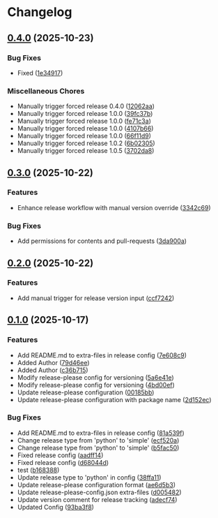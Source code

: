 # Changelog

## [0.4.0](https://github.com/manikandan1293/my-personal-repo/compare/v0.3.0...v0.4.0) (2025-10-23)


### Bug Fixes

* Fixed ([1e34917](https://github.com/manikandan1293/my-personal-repo/commit/1e34917b32ac45e33ef19172a85a8c86886c9ba4))


### Miscellaneous Chores

* Manually trigger forced release 0.4.0 ([12062aa](https://github.com/manikandan1293/my-personal-repo/commit/12062aaa88b98a84dee9f879ef80fd7947c86f33))
* Manually trigger forced release 1.0.0 ([39fc37b](https://github.com/manikandan1293/my-personal-repo/commit/39fc37ba7e2b21ef781e46dc144e212f95d261d2))
* Manually trigger forced release 1.0.0 ([fe71c3a](https://github.com/manikandan1293/my-personal-repo/commit/fe71c3adf07b3a720976b37a035849df15295076))
* Manually trigger forced release 1.0.0 ([4107b66](https://github.com/manikandan1293/my-personal-repo/commit/4107b66bfb05a82300e3b08cdc0720c868b494d6))
* Manually trigger forced release 1.0.0 ([66f11d9](https://github.com/manikandan1293/my-personal-repo/commit/66f11d9c31be51508a6ad9120a9d3acc4bd4ddcb))
* Manually trigger forced release 1.0.2 ([6b02305](https://github.com/manikandan1293/my-personal-repo/commit/6b02305319ac6bdc16846b54d99adf08f5284800))
* Manually trigger forced release 1.0.5 ([3702da8](https://github.com/manikandan1293/my-personal-repo/commit/3702da8b0408163ca9496aa37ce1a7ac5c1a957c))

## [0.3.0](https://github.com/manikandan1293/my-personal-repo/compare/v0.2.0...v0.3.0) (2025-10-22)


### Features

* Enhance release workflow with manual version override ([3342c69](https://github.com/manikandan1293/my-personal-repo/commit/3342c694b3061df90ff8e606ecbdf2646559ee5b))


### Bug Fixes

* Add permissions for contents and pull-requests ([3da900a](https://github.com/manikandan1293/my-personal-repo/commit/3da900a78b22477e8677d17ecbfb01ec1e41d4e7))

## [0.2.0](https://github.com/manikandan1293/my-personal-repo/compare/v0.1.0...v0.2.0) (2025-10-22)


### Features

* Add manual trigger for release version input ([ccf7242](https://github.com/manikandan1293/my-personal-repo/commit/ccf72429d8d9bf6f1c7238565fd111068e2d9b50))

## [0.1.0](https://github.com/manikandan1293/my-personal-repo/compare/v0.0.1...v0.1.0) (2025-10-17)


### Features

* Add README.md to extra-files in release config ([7e608c9](https://github.com/manikandan1293/my-personal-repo/commit/7e608c9b52f0352bfe2199f4fa151d28808da282))
* Added Author ([79d46ee](https://github.com/manikandan1293/my-personal-repo/commit/79d46ee355f9343788086dd992bb68e60a416ce9))
* Added Author ([c36b715](https://github.com/manikandan1293/my-personal-repo/commit/c36b7156167da89daffb654c91cf737134b88fae))
* Modify release-please config for versioning ([5a6e41e](https://github.com/manikandan1293/my-personal-repo/commit/5a6e41e7139016d4377fe2226b80091263c40e57))
* Modify release-please config for versioning ([4bd00ef](https://github.com/manikandan1293/my-personal-repo/commit/4bd00ef1abb9676c28c2a8e0aabd396e82ed70af))
* Update release-please configuration ([00185bb](https://github.com/manikandan1293/my-personal-repo/commit/00185bbdae0433f451ddfac3713815612e2504c9))
* Update release-please configuration with package name ([2d152ec](https://github.com/manikandan1293/my-personal-repo/commit/2d152ecaeea39565f6a567095bc053540b053502))


### Bug Fixes

* Add README.md to extra-files in release config ([81a539f](https://github.com/manikandan1293/my-personal-repo/commit/81a539fbbae9cb958ce299a60202094b38df17df))
* Change release type from 'python' to 'simple' ([ecf520a](https://github.com/manikandan1293/my-personal-repo/commit/ecf520ae0350c8146827f8cd9b6a5c6a245f48da))
* Change release type from 'python' to 'simple' ([b5fac50](https://github.com/manikandan1293/my-personal-repo/commit/b5fac50d15789a0c66b3263f0bd073033b9bf586))
* Fixed release config ([aadff14](https://github.com/manikandan1293/my-personal-repo/commit/aadff14f3d1eaf8113a357669ebf7765390b5074))
* Fixed release config ([d68044d](https://github.com/manikandan1293/my-personal-repo/commit/d68044d0aceb9c2cca9a0d7e0df2bffce8ecee22))
* test ([b168388](https://github.com/manikandan1293/my-personal-repo/commit/b1683886e0cd861daee1ec0c32d1cb5fb237be25))
* Update release type to 'python' in config ([38ffa11](https://github.com/manikandan1293/my-personal-repo/commit/38ffa11bacb26180679599677a068c30e6c0cbdc))
* Update release-please configuration format ([ae6d5b3](https://github.com/manikandan1293/my-personal-repo/commit/ae6d5b39c50aa69ce67e66337083ad4c3b01ada5))
* Update release-please-config.json extra-files ([d005482](https://github.com/manikandan1293/my-personal-repo/commit/d005482c414638605fff57230f217910ef6f2595))
* Update version comment for release tracking ([adecf74](https://github.com/manikandan1293/my-personal-repo/commit/adecf749a1efbc6899ca30aca2b622640408a177))
* Updated Config ([93ba3f8](https://github.com/manikandan1293/my-personal-repo/commit/93ba3f86286a248d06d0bd9e1b88aab59468e02e))
